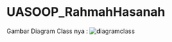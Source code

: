 # UASOOP_RahmahHasanah
Gambar Diagram Class nya :
![diagramclass](https://user-images.githubusercontent.com/116366904/214881647-863b2f37-9585-418a-a28c-c471bd8a75a4.JPG)
